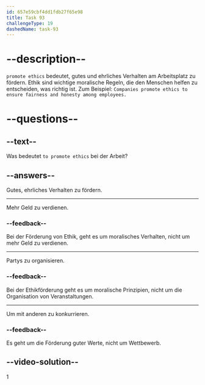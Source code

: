 ```yaml
---
id: 657e59cbf4dd1fdb27f65e98
title: Task 93
challengeType: 19
dashedName: task-93
---
```


# --description--

`promote ethics` bedeutet, gutes und ehrliches Verhalten am Arbeitsplatz zu fördern. Ethik sind wichtige moralische Regeln, die den Menschen helfen zu entscheiden, was richtig ist. Zum Beispiel: `Companies promote ethics to ensure fairness and honesty among employees.`

# --questions--

## --text--

Was bedeutet `to promote ethics` bei der Arbeit?

## --answers--

Gutes, ehrliches Verhalten zu fördern.

---

Mehr Geld zu verdienen.

### --feedback--

Bei der Förderung von Ethik, geht es um moralisches Verhalten, nicht um mehr Geld zu verdienen.

---

Partys zu organisieren.

### --feedback--

Bei der Ethikförderung geht es um moralische Prinzipien, nicht um die Organisation von Veranstaltungen.

---

Um mit anderen zu konkurrieren.

### --feedback--

Es geht um die Förderung guter Werte, nicht um Wettbewerb.

## --video-solution--

1
